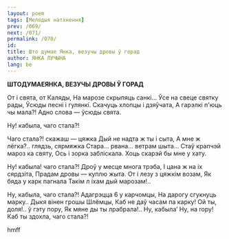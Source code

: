 ```yaml
---
layout: poem
tags: [Мелодыя натхнення]
prev: /069/
next: /071/
permalink: /070/
id: 
title: Што думае Янка, везучы дровы ў горад
author: ЯНКА ЛУЧЫНА
lang: be
---
```



 
**ШТОДУМАЕЯНКА, ВЕЗУЧЫ ДРОВЫ Ў ГОРАД**

От і свята, от Каляды, На марозе скрыпяць санкі... Ўсе на свеце святку рады, Ўсюды песні і гулянкі. Скачуць хлопцы і дзяўчата, А гарэлкі п'юць чы мала?! Адно слова — ўсюды свята.

Ну! кабыла, чаго стала?!

Чаго стала?! скажаш — цяжка Дый не надта ж ты і сыта, А мне ж лёгка?.. глядзь, сярмяжка Стара... рвана... ветрам шыта... Стаў крапчэй мароз ка святу, Ось і зорка забліскала. Хоць скарэй бы мне у хату.

Ну! кабыла! чаго стала?! Дроў у месце многа трэба, I цана ж на іх сярдзіта, Прадам дровы — куплю жыта. От і лезу з цяжкім возам, Як бяда у карк пагнала Такім л  іхам дый марозам!..

Ну, кабыла, чаго стала?! Адагрэцца 6 у карчомцы, На дарогу сгукнуць марку.. Дыкя вінен грошы Шлёмцы, Каб не даў часам па карку! Ой ты, доля!.. ў гэту пору, Як мяне ды ты лрабрала!.. Ну, кабыла’ Ну, на ropy! Каб ты здохла, чаго стала?!

hmff
